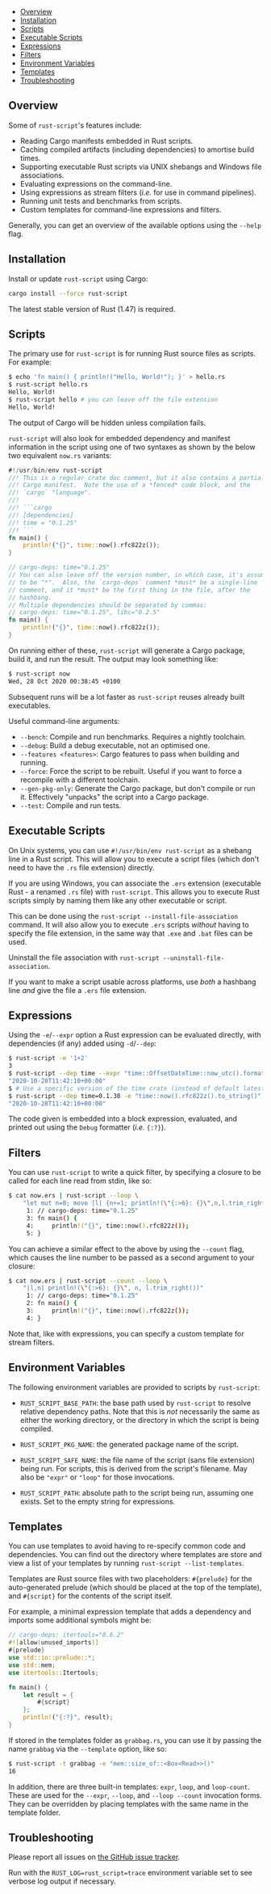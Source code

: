 - [Overview](#overview)
- [Installation](#installation)
- [Scripts](#scripts)
- [Executable Scripts](#executable-scripts)
- [Expressions](#expressions)
- [Filters](#filters)
- [Environment Variables](#environment-variables)
- [Templates](#templates)
- [Troubleshooting](#troubleshooting)

## Overview

Some of `rust-script`'s features include:

- Reading Cargo manifests embedded in Rust scripts.
- Caching compiled artifacts (including dependencies) to amortise build times.
- Supporting executable Rust scripts via UNIX shebangs and Windows file associations.
- Evaluating expressions on the command-line.
- Using expressions as stream filters (*i.e.* for use in command pipelines).
- Running unit tests and benchmarks from scripts.
- Custom templates for command-line expressions and filters.

Generally, you can get an overview of the available options using the `--help` flag.

## Installation

Install or update `rust-script` using Cargo:

```sh
cargo install --force rust-script
```

The latest stable version of Rust (1.47) is required.

## Scripts

The primary use for `rust-script` is for running Rust source files as scripts. For example:

```sh
$ echo 'fn main() { println!("Hello, World!"); }' > hello.rs
$ rust-script hello.rs
Hello, World!
$ rust-script hello # you can leave off the file extension
Hello, World!
```

The output of Cargo will be hidden unless compilation fails.

`rust-script` will also look for embedded dependency and manifest information in the script using one of two syntaxes as shown by the below two equivalent `now.rs` variants:

```rust
#!/usr/bin/env rust-script
//! This is a regular crate doc comment, but it also contains a partial
//! Cargo manifest.  Note the use of a *fenced* code block, and the
//! `cargo` "language".
//!
//! ```cargo
//! [dependencies]
//! time = "0.1.25"
//! ```
fn main() {
    println!("{}", time::now().rfc822z());
}
```

```rust
// cargo-deps: time="0.1.25"
// You can also leave off the version number, in which case, it's assumed
// to be "*".  Also, the `cargo-deps` comment *must* be a single-line
// comment, and it *must* be the first thing in the file, after the
// hashbang.
// Multiple dependencies should be separated by commas:
// cargo-deps: time="0.1.25", libc="0.2.5"
fn main() {
    println!("{}", time::now().rfc822z());
}
```

On running either of these, `rust-script` will generate a Cargo package, build it, and run the result.  The output may look something like:

```sh
$ rust-script now
Wed, 28 Oct 2020 00:38:45 +0100
```

Subsequent runs will be a lot faster as `rust-script` reuses already built executables.

Useful command-line arguments:

- `--bench`: Compile and run benchmarks.  Requires a nightly toolchain.
- `--debug`: Build a debug executable, not an optimised one.
- `--features <features>`: Cargo features to pass when building and running.
- `--force`: Force the script to be rebuilt.  Useful if you want to force a recompile with a different toolchain.
- `--gen-pkg-only`: Generate the Cargo package, but don't compile or run it.  Effectively "unpacks" the script into a Cargo package.
- `--test`: Compile and run tests.

## Executable Scripts

On Unix systems, you can use `#!/usr/bin/env rust-script` as a shebang line in a Rust script.  This will allow you to execute a script files (which don't need to have the `.rs` file extension) directly.

If you are using Windows, you can associate the `.ers` extension (executable Rust - a renamed `.rs` file) with `rust-script`.  This allows you to execute Rust scripts simply by naming them like any other executable or script.

This can be done using the `rust-script --install-file-association` command. It will also allow you to execute `.ers` scripts *without* having to specify the file extension, in the same way that `.exe` and `.bat` files can be used.

Uninstall the file association with `rust-script --uninstall-file-association`.

If you want to make a script usable across platforms, use *both* a hashbang line *and* give the file a `.ers` file extension.

## Expressions

Using the `-e`/`--expr` option a Rust expression can be evaluated directly, with dependencies (if any) added using `-d`/`--dep`:

```sh
$ rust-script -e '1+2'
3
$ rust-script --dep time --expr "time::OffsetDateTime::now_utc().format(time::Format::Rfc3339).to_string()"`
"2020-10-28T11:42:10+00:00"
$ # Use a specific version of the time crate (instead of default latest):
$ rust-script --dep time=0.1.38 -e "time::now().rfc822z().to_string()"
"2020-10-28T11:42:10+00:00"
```

The code given is embedded into a block expression, evaluated, and printed out using the `Debug` formatter (*i.e.* `{:?}`).

## Filters

You can use `rust-script` to write a quick filter, by specifying a closure to be called for each line read from stdin, like so:

```sh
$ cat now.ers | rust-script --loop \
    "let mut n=0; move |l| {n+=1; println!(\"{:>6}: {}\",n,l.trim_right())}"
     1: // cargo-deps: time="0.1.25"
     3: fn main() {
     4:     println!("{}", time::now().rfc822z());
     5: }
```

You can achieve a similar effect to the above by using the `--count` flag, which causes the line number to be passed as a second argument to your closure:

```sh
$ cat now.ers | rust-script --count --loop \
    "|l,n| println!(\"{:>6}: {}\", n, l.trim_right())"
     1: // cargo-deps: time="0.1.25"
     2: fn main() {
     3:     println!("{}", time::now().rfc822z());
     4: }
```

Note that, like with expressions, you can specify a custom template for stream filters.

## Environment Variables

The following environment variables are provided to scripts by `rust-script`:

- `RUST_SCRIPT_BASE_PATH`: the base path used by `rust-script` to resolve relative dependency paths.  Note that this is *not* necessarily the same as either the working directory, or the directory in which the script is being compiled.

- `RUST_SCRIPT_PKG_NAME`: the generated package name of the script.

- `RUST_SCRIPT_SAFE_NAME`: the file name of the script (sans file extension) being run.  For scripts, this is derived from the script's filename.  May also be `"expr"` or `"loop"` for those invocations.

- `RUST_SCRIPT_PATH`: absolute path to the script being run, assuming one exists.  Set to the empty string for expressions.

## Templates

You can use templates to avoid having to re-specify common code and dependencies.  You can find out the directory where templates are store and view a list of your templates by running `rust-script --list-templates`.

Templates are Rust source files with two placeholders: `#{prelude}` for the auto-generated prelude (which should be placed at the top of the template), and `#{script}` for the contents of the script itself.

For example, a minimal expression template that adds a dependency and imports some additional symbols might be:

```rust
// cargo-deps: itertools="0.6.2"
#![allow(unused_imports)]
#{prelude}
use std::io::prelude::*;
use std::mem;
use itertools::Itertools;

fn main() {
    let result = {
        #{script}
    };
    println!("{:?}", result);
}
```

If stored in the templates folder as `grabbag.rs`, you can use it by passing the name `grabbag` via the `--template` option, like so:

```sh
$ rust-script -t grabbag -e "mem::size_of::<Box<Read>>()"
16
```

In addition, there are three built-in templates: `expr`, `loop`, and `loop-count`.  These are used for the `--expr`, `--loop`, and `--loop --count` invocation forms.  They can be overridden by placing templates with the same name in the template folder.

## Troubleshooting

Please report all issues on [the GitHub issue tracker](https://github.com/fornwall/rust-script/issues).

Run with the `RUST_LOG=rust_script=trace` environment variable set to see verbose log output if necessary.
